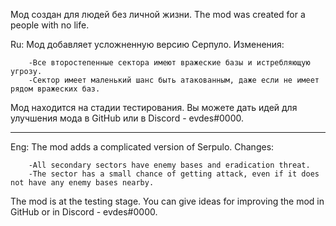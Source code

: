 Мод создан для людей без личной жизни.
The mod was created for a people with no life.


Ru: Мод добавляет усложненную версию Серпуло. Изменения:

        -Все второстепенные сектора имеют вражеские базы и истребляющую угрозу.
        -Сектор имеет маленький шанс быть атакованным, даже если не имеет рядом вражеских баз.

Мод находится на стадии тестирования. Вы можете дать идей для улучшения мода в GitHub или в Discord - evdes#0000.

--------------------------

Eng: The mod adds a complicated version of Serpulo. Changes:

        -All secondary sectors have enemy bases and eradication threat.
        -The sector has a small chance of getting attack, even if it does not have any enemy bases nearby.

The mod is at the testing stage. You can give ideas for improving the mod in GitHub or in Discord - evdes#0000.
